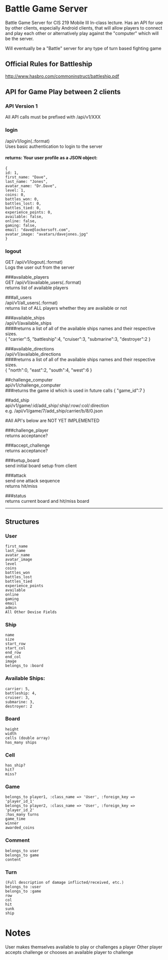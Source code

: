 Battle Game Server
=================

Battle Game Server for CIS 219 Mobile III In-class lecture.  Has an API for use by other clients, especially Android clients, that will allow players to connect and play each other or alternatively play against  the "computer" which will be the server.

Will eventually be a "Battle" server for any type of turn based fighting game

## Official Rules for Battleship  
http://www.hasbro.com/commoninstruct/battleship.pdf


## API for Game Play between 2 clients  
### API Version 1
All API calls must be prefixed with /api/v1/XXX

### login  
/api/v1/login(.:format)  
Uses basic authentication to login to the server  

#### returns: Your user profile as a JSON object:  
    {
    id: 1,
    first_name: "Dave",
    last_name: "Jones",
    avatar_name: "Dr.Dave",
    level: 1,
    coins: 0,
    battles_won: 0,
    battles_lost: 0,
    battles_tied: 0,
    experience_points: 0,
    available: false,
    online: false,
    gaming: false,
    email: "dave@lockersoft.com",
    avatar_image: "avatars/davejones.jpg"
    }

### logout  
GET /api/v1/logout(.:format)  
Logs the user out from the server  

###available_players  
GET /api/v1/available_users(.:format)  
  returns list of available players  

###all_users  
/api/v1/all_users(.:format)  
  returns list of ALL players whether they are available or not

###available_ships  
/api/v1/available_ships  
####returns a list of all of the available ships names and their respective sizes.  
    {
    "carrier":5,
    "battleship":4,
    "cruiser":3,
    "submarine":3,
    "destroyer":2
    }

###available_directions  
/api/v1/available_directions  
####returns a list of all of the available ships names and their respective sizes.  
    {
    "north":0,
    "east":2,
    "south":4,
    "west":6
    }

##challenge_computer  
api/v1/challenge_computer  
###returns the game id which is used in future calls
    {
    "game_id":7
    }

##add_ship  
api/v1/game/:id/add_ship/:ship/:row/:col/:direction  
e.g.  /api/v1/game/7/add_ship/carrier/b/8/0.json

#All API's below are NOT YET IMPLEMENTED

###challenge_player  
  returns acceptance?  
  
###accept_challenge  
  returns acceptance?
  
###setup_board  
  send initial board setup from client
  
###attack  
  send one attack sequence  
  returns hit/miss  
  
###status  
  returns current board and hit/miss board  
  
- - -  

## Structures

### User  
    first_name  
    last_name  
    avatar_name 
    avatar_image
    level                  
    coins                  
    battles_won            
    battles_lost           
    battles_tied           
    experience_points     
    available     
    online              
    gaming               
    email                
    admin  
    All Other Devise Fields  
    
### Ship  
    name  
    size  
    start_row
    start_col
    end_row
    end_col
    image
    belongs_to :board

### Available Ships:  
    carrier: 5,
    battleship: 4,
    cruiser: 3,
    submarine: 3,
    destroyer: 2


### Board  
    height  
    width  
    cells (double array)  
    has_many ships  
    
### Cell
    has_ship? 
    hit?
    miss?
    
### Game
    belongs_to player1, :class_name => 'User', :foreign_key => 'player_id_1'
    belongs_to player2, :class_name => 'User', :foreign_key => 'player_id_2'
    :has_many turns
    game_time
    winner
    awarded_coins
    
### Comment
    belongs_to user
    belongs_to game
    content
    
### Turn
    (Full description of damage inflicted/received, etc.)
    belongs_to :user
    belongs_to :game
    row
    col
    hit  
    sunk  
    ship  
    
# Notes

User makes themselves available to play or challenges a player
Other player accepts challenge or chooses an available player to challenge